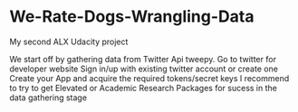 # We-Rate-Dogs-Wrangling-Data
My second ALX Udacity project 

We start off by gathering data from Twitter Api tweepy.
Go to twitter for developer website
Sign in/up with existing twitter account or create one
Create your App and acquire the required tokens/secret keys
I recommend to try to get Elevated or Academic Research Packages for sucess in the data gathering stage
